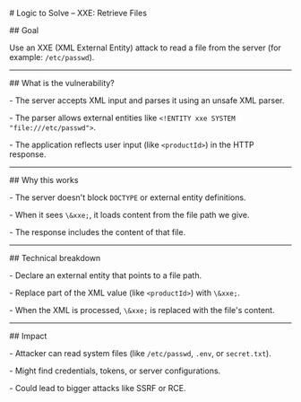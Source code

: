 \#  Logic to Solve – XXE: Retrieve Files



\##  Goal

Use an XXE (XML External Entity) attack to read a file from the server (for example: `/etc/passwd`).



---



\##  What is the vulnerability?

\- The server accepts XML input and parses it using an unsafe XML parser.

\- The parser allows external entities like `<!ENTITY xxe SYSTEM "file:///etc/passwd">`.

\- The application reflects user input (like `<productId>`) in the HTTP response.



---



\##  Why this works

\- The server doesn't block `DOCTYPE` or external entity definitions.

\- When it sees `\&xxe;`, it loads content from the file path we give.

\- The response includes the content of that file.



---



\##  Technical breakdown

\- Declare an external entity that points to a file path.

\- Replace part of the XML value (like `<productId>`) with `\&xxe;`.

\- When the XML is processed, `\&xxe;` is replaced with the file's content.



---



\##  Impact

\- Attacker can read system files (like `/etc/passwd`, `.env`, or `secret.txt`).

\- Might find credentials, tokens, or server configurations.

\- Could lead to bigger attacks like SSRF or RCE.





